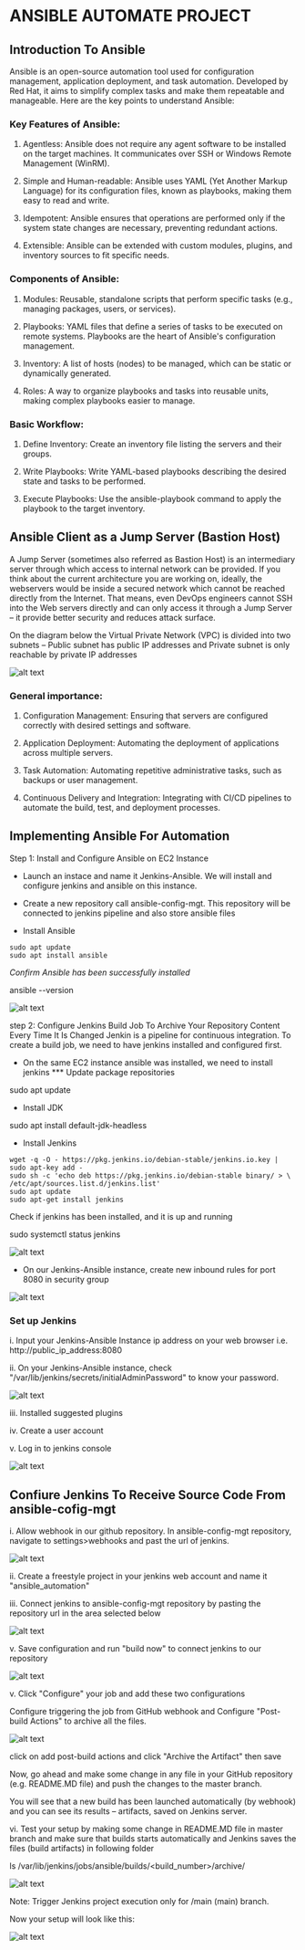 # ANSIBLE AUTOMATE PROJECT

## Introduction To Ansible

Ansible is an open-source automation tool used for configuration management, application deployment, and task automation. Developed by Red Hat, it aims to simplify complex tasks and make them repeatable and manageable. Here are the key points to understand Ansible:

### Key Features of Ansible:

1. Agentless: Ansible does not require any agent software to be installed on the target machines. It communicates over SSH or Windows Remote Management (WinRM).

2. Simple and Human-readable: Ansible uses YAML (Yet Another Markup Language) for its configuration files, known as playbooks, making them easy to read and write.

3. Idempotent: Ansible ensures that operations are performed only if the system state changes are necessary, preventing redundant actions.

4. Extensible: Ansible can be extended with custom modules, plugins, and inventory sources to fit specific needs.

### Components of Ansible:

1. Modules: Reusable, standalone scripts that perform specific tasks (e.g., managing packages, users, or services).

2. Playbooks: YAML files that define a series of tasks to be executed on remote systems. Playbooks are the heart of Ansible's configuration management.

3. Inventory: A list of hosts (nodes) to be managed, which can be static or dynamically generated.

4. Roles: A way to organize playbooks and tasks into reusable units, making complex playbooks easier to manage.

### Basic Workflow:

1. Define Inventory: Create an inventory file listing the servers and their groups.

2. Write Playbooks: Write YAML-based playbooks describing the desired state and tasks to be performed.

3. Execute Playbooks: Use the ansible-playbook command to apply the playbook to the target inventory.


## Ansible Client as a Jump Server (Bastion Host)

A Jump Server (sometimes also referred as Bastion Host) is an intermediary server through which access to internal network can be provided. If you think about the current architecture you are working on, ideally, the webservers would be inside a secured network which cannot be reached directly from the Internet. That means, even DevOps engineers cannot SSH into the Web servers directly and can only access it through a Jump Server – it provide better security and reduces attack surface.

On the diagram below the Virtual Private Network (VPC) is divided into two subnets – Public subnet has public IP addresses and Private subnet is only reachable by private IP addresses

![alt text](images/vpc.PNG)


### General importance:

1. Configuration Management: Ensuring that servers are configured correctly with desired settings and software.

2. Application Deployment: Automating the deployment of applications across multiple servers.
3. Task Automation: Automating repetitive administrative tasks, such as backups or user management.
4. Continuous Delivery and Integration: Integrating with CI/CD pipelines to automate the build, test, and deployment processes.


## Implementing Ansible For Automation

Step 1: Install and Configure Ansible on EC2 Instance
- Launch an instace and name it Jenkins-Ansible. We will install and configure jenkins and ansible on this instance.

- Create a new repository call ansible-config-mgt. This repository will be connected to jenkins pipeline and also store ansible files

- Install Ansible

```  
sudo apt update
sudo apt install ansible
```

*Confirm Ansible has been successfully installed*

ansible --version

![alt text](images/ansible-vers.PNG)

step 2: Configure Jenkins Build Job To Archive Your Repository Content Every Time It Is Changed
Jenkin is a pipeline for continuous integration. To create a build job, we need to have jenkins installed and configured first.

- On the same EC2 instance ansible was installed, we need to install jenkins *** Update package repositories

sudo apt update


- Install JDK

sudo apt install default-jdk-headless

- Install Jenkins

```
wget -q -O - https://pkg.jenkins.io/debian-stable/jenkins.io.key | sudo apt-key add -
sudo sh -c 'echo deb https://pkg.jenkins.io/debian-stable binary/ > \
/etc/apt/sources.list.d/jenkins.list'
sudo apt update
sudo apt-get install jenkins
```

Check if jenkins has been installed, and it is up and running

sudo systemctl status jenkins

![alt text](<images/jenkins running.PNG>)


- On our Jenkins-Ansible instance, create new inbound rules for port 8080 in security group

![alt text](<images/jenkins port.PNG>)

### Set up Jenkins

i. Input your Jenkins-Ansible Instance ip address on your web browser i.e. http://public_ip_address:8080

ii. On your Jenkins-Ansible instance, check "/var/lib/jenkins/secrets/initialAdminPassword" to know your password.

![alt text](<images/jenkins login.PNG>)

iii. Installed suggested plugins

iv. Create a user account

v. Log in to jenkins console

![alt text](<images/jenkins dashboard.PNG>)


## Confiure Jenkins To Receive Source Code From ansible-cofig-mgt

i. Allow webhook in our github repository. In ansible-config-mgt repository, navigate to settings>webhooks and past the url of jenkins.

![alt text](images/webhook.PNG)


ii. Create a freestyle project in your jenkins web account and name it "ansible_automation"

iii. Connect jenkins to ansible-config-mgt repository by pasting the repository url in the area selected below

![alt text](<images/git-link jenkins.PNG>)

v. Save configuration and run "build now" to connect jenkins to our repository

![alt text](<images/new build.PNG>)


v. Click "Configure" your job and add these two configurations

Configure triggering the job from GitHub webhook and Configure "Post-build Actions" to archive all the files. 

![alt text](images/artifact.PNG)

click on add post-build actions and click "Archive the Artifact" then save

Now, go ahead and make some change in any file in your GitHub repository (e.g. README.MD file) and push the changes to the master branch.

You will see that a new build has been launched automatically (by webhook) and you can see its results – artifacts, saved on Jenkins server.


vi. Test your setup by making some change in README.MD file in master branch and make sure that builds starts automatically and Jenkins saves the files (build artifacts) in following folder

ls /var/lib/jenkins/jobs/ansible/builds/<build_number>/archive/

![alt text](images/builds.PNG)

Note: Trigger Jenkins project execution only for /main (main) branch.

Now your setup will look like this:

![alt text](images/outcome.PNG)







